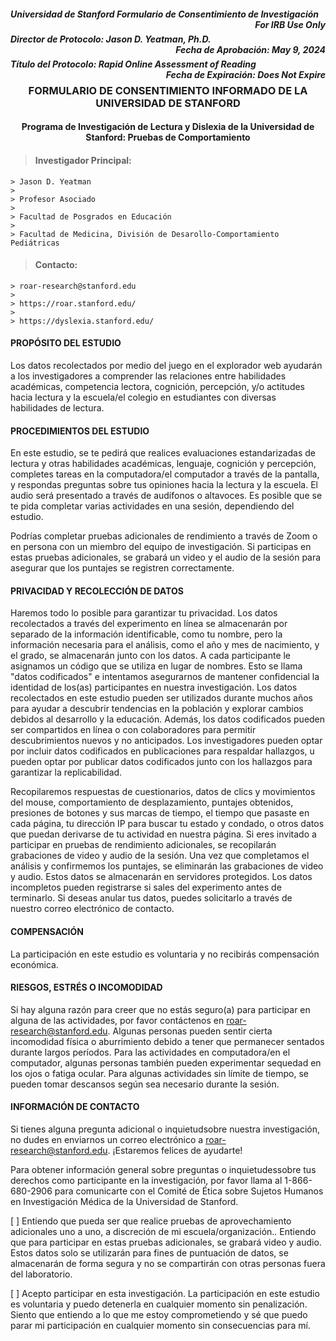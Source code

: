 <h5 style="text-align:left;">
    Universidad de Stanford Formulario de Consentimiento de Investigación
    <span style="float:right;">
         For IRB Use Only
    </span>
</h5>

<h5 style="text-align:left;">
    Director de Protocolo: Jason D. Yeatman, Ph.D.
    <span style="float:right;">
        Fecha de Aprobación: May 9, 2024
    </span>
</h5>

<h5 style="text-align:left;">
    Título del Protocolo: Rapid Online Assessment of Reading
    <span style="float:right;">
        Fecha de Expiración: Does Not Expire
    </span>
</h5>

<h3 style="text-align: center;"> FORMULARIO DE CONSENTIMIENTO INFORMADO DE LA UNIVERSIDAD DE STANFORD </h3>

<h4 style="text-align: center;"> Programa de Investigación de Lectura y Dislexia de la Universidad de Stanford: Pruebas de Comportamiento </h4>

> #### Investigador Principal: 
    > Jason D. Yeatman 
    >
    > Profesor Asociado
    >
    > Facultad de Posgrados en Educación
    >
    > Facultad de Medicina, División de Desarollo-Comportamiento Pediátricas 

> #### Contacto: 
    > roar-research@stanford.edu
    >
    > https://roar.stanford.edu/
    >
    > https://dyslexia.stanford.edu/ 

#### PROPÓSITO DEL ESTUDIO
Los datos recolectados por medio del juego en el explorador web ayudarán a los investigadores a comprender las relaciones entre habilidades académicas, competencia lectora, cognición, percepción, y/o actitudes hacia lectura y la escuela/el colegio en estudiantes con diversas habilidades de lectura.

#### PROCEDIMIENTOS DEL ESTUDIO
En este estudio, se te pedirá que realices evaluaciones estandarizadas de lectura y otras habilidades académicas, lenguaje, cognición y percepción, completes tareas en la computadora/el computador a través de la pantalla, y respondas preguntas sobre tus opiniones hacia la lectura y la escuela. El audio será presentado a través de audífonos o altavoces. Es posible que se te pida completar varias actividades en una sesión, dependiendo del estudio.

Podrías completar pruebas adicionales de rendimiento a través de Zoom o en persona con un miembro del equipo de investigación. Si participas en estas pruebas adicionales, se grabará un video y el audio de la sesión para asegurar que los puntajes se registren correctamente.

#### PRIVACIDAD Y RECOLECCIÓN DE DATOS 
Haremos todo lo posible para garantizar tu privacidad. Los datos recolectados a través del experimento en línea se almacenarán por separado de la información identificable, como tu nombre, pero la información necesaria para el análisis, como el año y mes de nacimiento, y el grado, se almacenarán junto con los datos. A cada participante le asignamos un código que se utiliza en lugar de nombres. Esto se llama "datos codificados" e intentamos asegurarnos de mantener confidencial la identidad de los(as) participantes en nuestra investigación. Los datos recolectados en este estudio pueden ser utilizados durante muchos años para ayudar a descubrir tendencias en la población y explorar cambios debidos al desarrollo y la educación. Además, los datos codificados pueden ser compartidos en línea o con colaboradores para permitir descubrimientos nuevos y no anticipados. Los investigadores pueden optar por incluir datos codificados en publicaciones para respaldar hallazgos, u pueden optar por publicar datos codificados junto con los hallazgos para garantizar la replicabilidad.

Recopilaremos respuestas de cuestionarios, datos de clics y movimientos del mouse, comportamiento de desplazamiento, puntajes obtenidos, presiones de botones y sus marcas de tiempo, el tiempo que pasaste en cada página, tu dirección IP para buscar tu estado y condado, o otros datos que puedan derivarse de tu actividad en nuestra página. Si eres invitado a participar en pruebas de rendimiento adicionales, se recopilarán grabaciones de video y audio de la sesión. Una vez que completamos el análisis y confirmemos los puntajes, se eliminarán las grabaciones de video y audio. Estos datos se almacenarán en servidores protegidos. Los datos incompletos pueden registrarse si sales del experimento antes de terminarlo. Si deseas anular tus datos, puedes solicitarlo a través de nuestro correo electrónico de contacto.

#### COMPENSACIÓN
La participación en este estudio es voluntaria y no recibirás compensación económica.

#### RIESGOS, ESTRÉS O INCOMODIDAD
Si hay alguna razón para creer que no estás seguro(a) para participar en alguna de las actividades, por favor contáctenos en roar-research@stanford.edu. Algunas personas pueden sentir cierta incomodidad física o aburrimiento debido a tener que permanecer sentados durante largos períodos. Para las actividades en computadora/en el computador, algunas personas también pueden experimentar sequedad en los ojos o fatiga ocular. Para algunas actividades sin límite de tiempo, se pueden tomar descansos según sea necesario durante la sesión.

#### INFORMACIÓN DE CONTACTO
Si tienes alguna pregunta adicional o inquietudsobre nuestra investigación, no dudes en enviarnos un correo electrónico a roar-research@stanford.edu. ¡Estaremos felices de ayudarte!

Para obtener información general sobre preguntas o inquietudessobre tus derechos como participante en la investigación, por favor llama al 1-866-680-2906 para comunicarte con el Comité de Ética sobre Sujetos Humanos en Investigación Médica de la Universidad de Stanford.

[ ] Entiendo que pueda ser que realice pruebas de aprovechamiento adicionales uno a uno, a discreción de mi escuela/organización.. Entiendo que para participar en estas pruebas adicionales, se grabará video y audio. Estos datos solo se utilizarán para fines de puntuación de datos, se almacenarán de forma segura y no se compartirán con otras personas fuera del laboratorio.

[ ] Acepto participar en esta investigación. La participación en este estudio es voluntaria y puedo detenerla en cualquier momento sin penalización. Siento que entiendo a lo que me estoy comprometiendo y sé que puedo parar mi participación en cualquier momento  sin consecuencias para mí.
